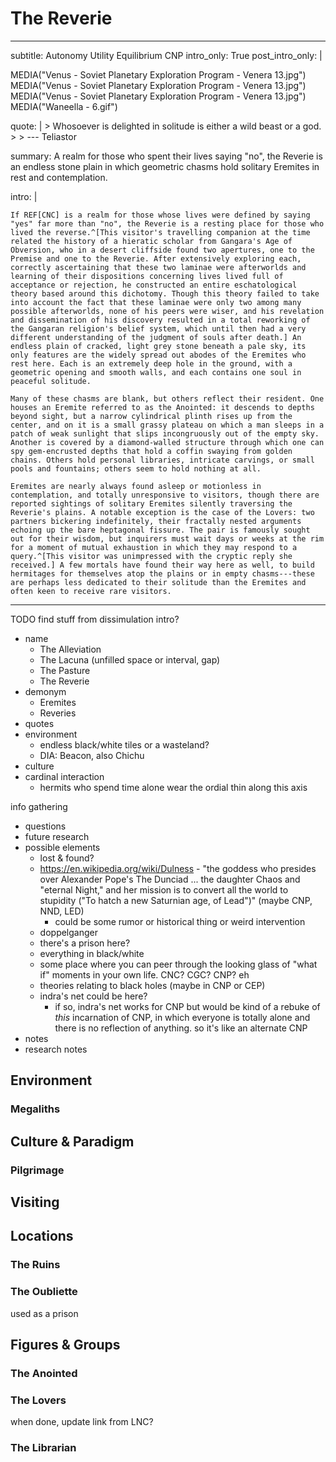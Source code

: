 # The Reverie

---
subtitle: Autonomy Utility Equilibrium CNP
intro_only: True
post_intro_only: |
    <div class="choose-one-child show-first-first">
    MEDIA("Venus - Soviet Planetary Exploration Program - Venera 13.jpg")
    MEDIA("Venus - Soviet Planetary Exploration Program - Venera 13.jpg")
    MEDIA("Venus - Soviet Planetary Exploration Program - Venera 13.jpg")
    MEDIA("Waneella - 6.gif")
    </div>

quote: |
    > Whosoever is delighted in solitude is either a wild beast or a god.
    >
    > <span class="attribution">--- Teliastor <!-- Aristotle --></span>

summary: A realm for those who spent their lives saying "no", the Reverie is an endless stone plain in which geometric chasms hold solitary Eremites in rest and contemplation.

intro: |

    If REF[CNC] is a realm for those whose lives were defined by saying "yes" far more than "no", the Reverie is a resting place for those who lived the reverse.^[This visitor's travelling companion at the time related the history of a hieratic scholar from Gangara's Age of Obversion, who in a desert cliffside found two apertures, one to the Premise and one to the Reverie. After extensively exploring each, correctly ascertaining that these two laminae were afterworlds and learning of their dispositions concerning lives lived full of acceptance or rejection, he constructed an entire eschatological theory based around this dichotomy. Though this theory failed to take into account the fact that these laminae were only two among many possible afterworlds, none of his peers were wiser, and his revelation and dissemination of his discovery resulted in a total reworking of the Gangaran religion's belief system, which until then had a very different understanding of the judgment of souls after death.] An endless plain of cracked, light grey stone beneath a pale sky, its only features are the widely spread out abodes of the Eremites who rest here. Each is an extremely deep hole in the ground, with a geometric opening and smooth walls, and each contains one soul in peaceful solitude.

    Many of these chasms are blank, but others reflect their resident. One houses an Eremite referred to as the Anointed: it descends to depths beyond sight, but a narrow cylindrical plinth rises up from the center, and on it is a small grassy plateau on which a man sleeps in a patch of weak sunlight that slips incongruously out of the empty sky. Another is covered by a diamond-walled structure through which one can spy gem-encrusted depths that hold a coffin swaying from golden chains. Others hold personal libraries, intricate carvings, or small pools and fountains; others seem to hold nothing at all.

    Eremites are nearly always found asleep or motionless in contemplation, and totally unresponsive to visitors, though there are reported sightings of solitary Eremites silently traversing the Reverie's plains. A notable exception is the case of the Lovers: two partners bickering indefinitely, their fractally nested arguments echoing up the bare heptagonal fissure. The pair is famously sought out for their wisdom, but inquirers must wait days or weeks at the rim for a moment of mutual exhaustion in which they may respond to a query.^[This visitor was unimpressed with the cryptic reply she received.] A few mortals have found their way here as well, to build hermitages for themselves atop the plains or in empty chasms---these are perhaps less dedicated to their solitude than the Eremites and often keen to receive rare visitors.
---

<!--
what's the point?

- just a beautiful place to be alone
- platonic ideal of endless hermetitude
- perfect autonomy: each individual has literally nothing to do with every other individual
-->


TODO find stuff from dissimulation intro?

- name
    - The Alleviation
    - The Lacuna (unfilled space or interval, gap)
    - The Pasture
    - The Reverie
- demonym
    - Eremites
    - Reveries
- quotes
- environment
    - endless black/white tiles or a wasteland?
    - DIA: Beacon, also Chichu
- culture
- cardinal interaction
    - hermits who spend time alone wear the ordial thin along this axis

info gathering

- questions
- future research
- possible elements
    - lost & found?
    - <https://en.wikipedia.org/wiki/Dulness> - "the goddess who presides over Alexander Pope's The Dunciad ... the daughter Chaos and "eternal Night," and her mission is to convert all the world to stupidity ("To hatch a new Saturnian age, of Lead")" (maybe CNP, NND, LED)
        - could be some rumor or historical thing or weird intervention
    - doppelganger
    - there's a prison here?
    - everything in black/white
    - some place where you can peer through the looking glass of "what if" moments in your own life. CNC? CGC? CNP? eh
    - theories relating to black holes (maybe in CNP or CEP)
    - indra's net could be here?
        - if so, indra's net works for CNP but would be kind of a rebuke of *this* incarnation of CNP, in which everyone is totally alone and there is no reflection of anything. so it's like an alternate CNP
- notes
- research notes

## Environment

### Megaliths

## Culture & Paradigm

### Pilgrimage

## Visiting

## Locations

### The Ruins

### The Oubliette

used as a prison

## Figures & Groups

### The Anointed

### The Lovers

when done, update link from LNC?

### The Librarian

<!-- ## Festivals & Traditions -->

<!-- ## History -->

<!-- ## Rumors & Mysteries -->

